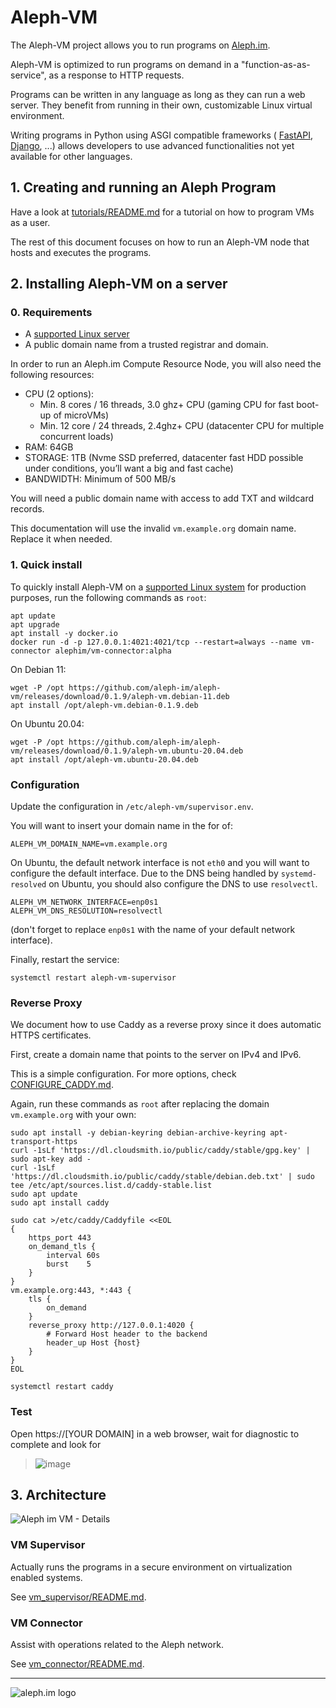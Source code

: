 # Aleph-VM

The Aleph-VM project allows you to run programs on [Aleph.im](https://aleph.im/).

Aleph-VM is optimized to run programs on demand in a "function-as-as-service",
as a response to HTTP requests.

Programs can be written in any language as long as they can run a web server.
They benefit from running in their own, customizable Linux virtual environment.

Writing programs in Python using ASGI compatible frameworks (
[FastAPI](https://github.com/tiangolo/fastapi), 
[Django](https://docs.djangoproject.com/en/3.0/topics/async/),
...) allows developers to use advanced functionalities not yet available for other languages.

## 1. Creating and running an Aleph Program 

Have a look at [tutorials/README.md](tutorials/README.md) for a tutorial on how to program VMs
as a user.

The rest of this document focuses on how to run an Aleph-VM node that hosts and executes the programs. 

## 2. Installing Aleph-VM on a server

### 0. Requirements

- A [supported Linux server](./vm_supervisor/README.md#1-supported-platforms)
- A public domain name from a trusted registrar and domain. 

In order to run an Aleph.im Compute Resource Node, you will also need the following resources:

- CPU (2 options):
  - Min. 8 cores / 16 threads, 3.0 ghz+ CPU (gaming CPU for fast boot-up of microVMs)
  - Min. 12 core / 24 threads, 2.4ghz+ CPU (datacenter CPU for multiple concurrent loads)
- RAM: 64GB
- STORAGE: 1TB (Nvme SSD preferred, datacenter fast HDD possible under conditions, you’ll want a big and fast cache)
- BANDWIDTH: Minimum of 500 MB/s

You will need a public domain name with access to add TXT and wildcard records.

This documentation will use the invalid `vm.example.org` domain name. Replace it when needed.

### 1. Quick install

To quickly install Aleph-VM on a [supported Linux system](./vm_supervisor/README.md#1-supported-platforms)
for production purposes, run the following commands as `root`:

```shell
apt update
apt upgrade
apt install -y docker.io
docker run -d -p 127.0.0.1:4021:4021/tcp --restart=always --name vm-connector alephim/vm-connector:alpha
```

On Debian 11:
```shell
wget -P /opt https://github.com/aleph-im/aleph-vm/releases/download/0.1.9/aleph-vm.debian-11.deb
apt install /opt/aleph-vm.debian-0.1.9.deb
```
On Ubuntu 20.04:
```shell
wget -P /opt https://github.com/aleph-im/aleph-vm/releases/download/0.1.9/aleph-vm.ubuntu-20.04.deb
apt install /opt/aleph-vm.ubuntu-20.04.deb
```

### Configuration

Update the configuration in `/etc/aleph-vm/supervisor.env`. 

You will want to insert your domain name in the for of:
```
ALEPH_VM_DOMAIN_NAME=vm.example.org
```

On Ubuntu, the default network interface is not `eth0` and you will want to configure the default interface. Due to the DNS being handled by `systemd-resolved` on Ubuntu, you should also configure the DNS to use `resolvectl`.
```
ALEPH_VM_NETWORK_INTERFACE=enp0s1
ALEPH_VM_DNS_RESOLUTION=resolvectl
```
(don't forget to replace `enp0s1` with the name of your default network interface).

Finally, restart the service:
```shell
systemctl restart aleph-vm-supervisor
```

### Reverse Proxy

We document how to use Caddy as a reverse proxy since it does automatic HTTPS certificates.

First, create a domain name that points to the server on IPv4 and IPv6.

This is a simple configuration. For more options, check [CONFIGURE_CADDY.md](CONFIGURE_CADDY.md).

Again, run these commands as `root` after replacing the domain `vm.example.org` with your own:
```shell
sudo apt install -y debian-keyring debian-archive-keyring apt-transport-https
curl -1sLf 'https://dl.cloudsmith.io/public/caddy/stable/gpg.key' | sudo apt-key add -
curl -1sLf 'https://dl.cloudsmith.io/public/caddy/stable/debian.deb.txt' | sudo tee /etc/apt/sources.list.d/caddy-stable.list
sudo apt update
sudo apt install caddy

sudo cat >/etc/caddy/Caddyfile <<EOL
{
    https_port 443
    on_demand_tls {
        interval 60s
        burst    5
    }
}
vm.example.org:443, *:443 {
    tls {
        on_demand
    }
    reverse_proxy http://127.0.0.1:4020 {
        # Forward Host header to the backend
        header_up Host {host}
    }
} 
EOL

systemctl restart caddy
```

### Test

Open https://[YOUR DOMAIN] in a web browser, wait for diagnostic to complete and look for 

> ![image](https://user-images.githubusercontent.com/404665/150202090-91a02536-4e04-4af2-967f-fe105d116e1f.png)

## 3. Architecture

![Aleph im VM - Details](https://user-images.githubusercontent.com/404665/127126908-3225a633-2c36-4129-8766-9810f2fcd7d6.png)

### VM Supervisor

Actually runs the programs in a secure environment on virtualization enabled systems. 

See [vm_supervisor/README.md](./vm_supervisor/README.md).

### VM Connector

Assist with operations related to the Aleph network.

See [vm_connector/README.md](./vm_connector/README.md).


---

![aleph.im logo](https://aleph.im/assets/img/logo-wide.1832dbae.svg)
